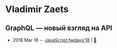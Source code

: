 # Vladimir Zaets

## GraphQL — новый взгляд на API
- 2018 Mar 18 -- [JavaScript fwdays&#39;18](https://youtu.be/zXUP4bNDxWo)  | [:notebook:](https://www.slideshare.net/fwdays/graphql-api)  
